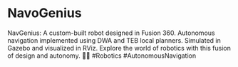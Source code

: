 # NavoGenius
NavGenius: A custom-built robot designed in Fusion 360. Autonomous navigation implemented using DWA and TEB local planners. Simulated in Gazebo and visualized in RViz. Explore the world of robotics with this fusion of design and autonomy. 🤖✨ #Robotics #AutonomousNavigation
